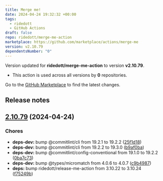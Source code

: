 ```yaml
---
title: Merge me!
date: 2024-04-24 19:32:32 +00:00
tags:
  - ridedott
  - GitHub Actions
draft: false
repo: ridedott/merge-me-action
marketplace: https://github.com/marketplace/actions/merge-me
version: v2.10.79
dependentsNumber: "0"
---
```



Version updated for **ridedott/merge-me-action** to version **v2.10.79**.
- This action is used across all versions by **0** repositories.

Go to the [GitHub Marketplace](https://github.com/marketplace/actions/merge-me) to find the latest changes.

## Release notes

## [2.10.79](https://github.com/ridedott/merge-me-action/compare/v2.10.78...v2.10.79) (2024-04-24)


### Chores

* **deps-dev:** bump @commitlint/cli from 19.2.1 to 19.2.2 ([25f1d18](https://github.com/ridedott/merge-me-action/commit/25f1d18d72ac0e8938dd321470ff6580879dfde1))
* **deps-dev:** bump @commitlint/cli from 19.2.2 to 19.3.0 ([b9af0ba](https://github.com/ridedott/merge-me-action/commit/b9af0ba0483f9eefca8f344a55f233a3e22a82a5))
* **deps-dev:** bump @commitlint/config-conventional from 19.1.0 to 19.2.2 ([0ba7c73](https://github.com/ridedott/merge-me-action/commit/0ba7c7346df71d8ee34719536139e902101a8afd))
* **deps-dev:** bump @types/micromatch from 4.0.6 to 4.0.7 ([c9b4987](https://github.com/ridedott/merge-me-action/commit/c9b49877c4fc45f1dd252ef46b293f922bc0f764))
* **deps:** bump ridedott/release-me-action from 3.10.22 to 3.10.24 ([f75249b](https://github.com/ridedott/merge-me-action/commit/f75249b0dc57ad89891192c9fe3951d8a38eb677))





